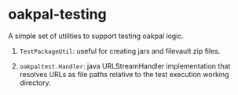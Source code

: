 # oakpal-testing

A simple set of utilities to support testing oakpal logic.

1. `TestPackageUtil`: useful for creating jars and filevault zip files.

2. `oakpaltest.Handler`: java URLStreamHandler implementation that resolves URLs as file paths relative to the test 
execution working directory.